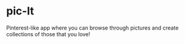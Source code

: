 # pic-It
Pinterest-like app where you can browse through pictures and create collections of those that you love!
